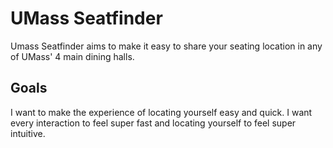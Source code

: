 # UMass Seatfinder

Umass Seatfinder aims to make it easy to share your
seating location in any of UMass' 4 main dining halls.

## Goals

I want to make the experience of locating yourself easy and quick.
I want every interaction to feel super fast and locating yourself 
to feel super intuitive.
